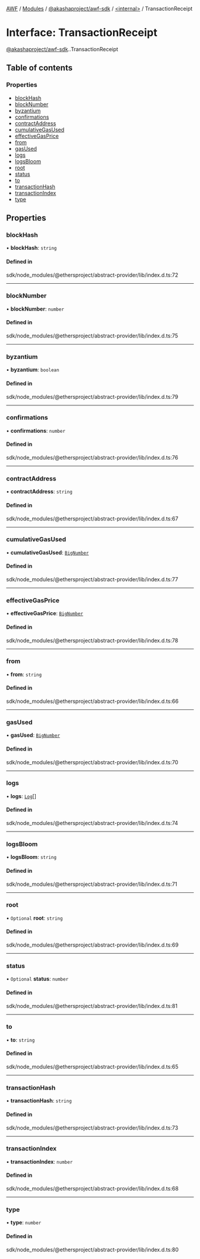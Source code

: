 [AWF](../README.md) / [Modules](../modules.md) / [@akashaproject/awf-sdk](../modules/akashaproject_awf_sdk.md) / [<internal\>](../modules/akashaproject_awf_sdk._internal_.md) / TransactionReceipt

# Interface: TransactionReceipt

[@akashaproject/awf-sdk](../modules/akashaproject_awf_sdk.md).[<internal>](../modules/akashaproject_awf_sdk._internal_.md).TransactionReceipt

## Table of contents

### Properties

- [blockHash](akashaproject_awf_sdk._internal_.TransactionReceipt.md#blockhash)
- [blockNumber](akashaproject_awf_sdk._internal_.TransactionReceipt.md#blocknumber)
- [byzantium](akashaproject_awf_sdk._internal_.TransactionReceipt.md#byzantium)
- [confirmations](akashaproject_awf_sdk._internal_.TransactionReceipt.md#confirmations)
- [contractAddress](akashaproject_awf_sdk._internal_.TransactionReceipt.md#contractaddress)
- [cumulativeGasUsed](akashaproject_awf_sdk._internal_.TransactionReceipt.md#cumulativegasused)
- [effectiveGasPrice](akashaproject_awf_sdk._internal_.TransactionReceipt.md#effectivegasprice)
- [from](akashaproject_awf_sdk._internal_.TransactionReceipt.md#from)
- [gasUsed](akashaproject_awf_sdk._internal_.TransactionReceipt.md#gasused)
- [logs](akashaproject_awf_sdk._internal_.TransactionReceipt.md#logs)
- [logsBloom](akashaproject_awf_sdk._internal_.TransactionReceipt.md#logsbloom)
- [root](akashaproject_awf_sdk._internal_.TransactionReceipt.md#root)
- [status](akashaproject_awf_sdk._internal_.TransactionReceipt.md#status)
- [to](akashaproject_awf_sdk._internal_.TransactionReceipt.md#to)
- [transactionHash](akashaproject_awf_sdk._internal_.TransactionReceipt.md#transactionhash)
- [transactionIndex](akashaproject_awf_sdk._internal_.TransactionReceipt.md#transactionindex)
- [type](akashaproject_awf_sdk._internal_.TransactionReceipt.md#type)

## Properties

### blockHash

• **blockHash**: `string`

#### Defined in

sdk/node_modules/@ethersproject/abstract-provider/lib/index.d.ts:72

___

### blockNumber

• **blockNumber**: `number`

#### Defined in

sdk/node_modules/@ethersproject/abstract-provider/lib/index.d.ts:75

___

### byzantium

• **byzantium**: `boolean`

#### Defined in

sdk/node_modules/@ethersproject/abstract-provider/lib/index.d.ts:79

___

### confirmations

• **confirmations**: `number`

#### Defined in

sdk/node_modules/@ethersproject/abstract-provider/lib/index.d.ts:76

___

### contractAddress

• **contractAddress**: `string`

#### Defined in

sdk/node_modules/@ethersproject/abstract-provider/lib/index.d.ts:67

___

### cumulativeGasUsed

• **cumulativeGasUsed**: [`BigNumber`](../classes/akashaproject_awf_sdk._internal_.BigNumber.md)

#### Defined in

sdk/node_modules/@ethersproject/abstract-provider/lib/index.d.ts:77

___

### effectiveGasPrice

• **effectiveGasPrice**: [`BigNumber`](../classes/akashaproject_awf_sdk._internal_.BigNumber.md)

#### Defined in

sdk/node_modules/@ethersproject/abstract-provider/lib/index.d.ts:78

___

### from

• **from**: `string`

#### Defined in

sdk/node_modules/@ethersproject/abstract-provider/lib/index.d.ts:66

___

### gasUsed

• **gasUsed**: [`BigNumber`](../classes/akashaproject_awf_sdk._internal_.BigNumber.md)

#### Defined in

sdk/node_modules/@ethersproject/abstract-provider/lib/index.d.ts:70

___

### logs

• **logs**: [`Log`](akashaproject_awf_sdk._internal_.Log.md)[]

#### Defined in

sdk/node_modules/@ethersproject/abstract-provider/lib/index.d.ts:74

___

### logsBloom

• **logsBloom**: `string`

#### Defined in

sdk/node_modules/@ethersproject/abstract-provider/lib/index.d.ts:71

___

### root

• `Optional` **root**: `string`

#### Defined in

sdk/node_modules/@ethersproject/abstract-provider/lib/index.d.ts:69

___

### status

• `Optional` **status**: `number`

#### Defined in

sdk/node_modules/@ethersproject/abstract-provider/lib/index.d.ts:81

___

### to

• **to**: `string`

#### Defined in

sdk/node_modules/@ethersproject/abstract-provider/lib/index.d.ts:65

___

### transactionHash

• **transactionHash**: `string`

#### Defined in

sdk/node_modules/@ethersproject/abstract-provider/lib/index.d.ts:73

___

### transactionIndex

• **transactionIndex**: `number`

#### Defined in

sdk/node_modules/@ethersproject/abstract-provider/lib/index.d.ts:68

___

### type

• **type**: `number`

#### Defined in

sdk/node_modules/@ethersproject/abstract-provider/lib/index.d.ts:80
